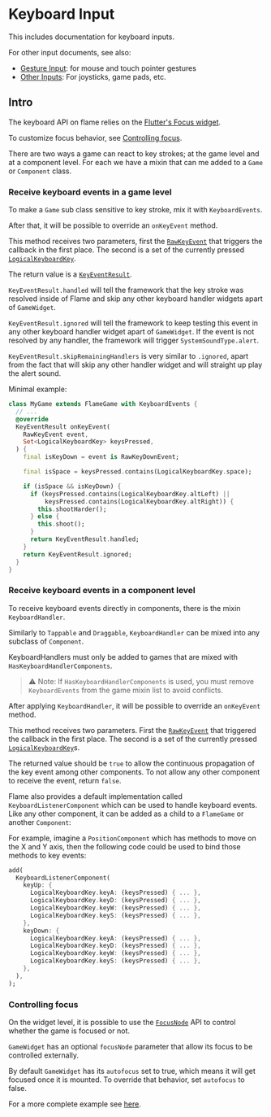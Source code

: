# Keyboard Input

This includes documentation for keyboard inputs.

For other input documents, see also:

- [Gesture Input](gesture_input.md): for mouse and touch pointer gestures
- [Other Inputs](other_inputs.md): For joysticks, game pads, etc.


## Intro

The keyboard API on flame relies on the
[Flutter's Focus widget](https://api.flutter.dev/flutter/widgets/Focus-class.html).

To customize focus behavior, see [Controlling focus](#controlling-focus).

There are two ways a game can react to key strokes; at the game level and at a component level.
For each we have a mixin that can me added to a `Game` or `Component` class.


### Receive keyboard events in a game level

To make a `Game` sub class sensitive to key stroke, mix it with `KeyboardEvents`.

After that, it will be possible to override an `onKeyEvent` method.

This method receives two parameters, first the
[`RawKeyEvent`](https://api.flutter.dev/flutter/services/RawKeyEvent-class.html)
that triggers the callback in the first place. The second is a set of the currently pressed
[`LogicalKeyboardKey`](https://api.flutter.dev/flutter/services/LogicalKeyboardKey-class.html).

The return value is a
[`KeyEventResult`](https://api.flutter.dev/flutter/widgets/KeyEventResult.html).

`KeyEventResult.handled` will tell the framework that the key stroke was resolved inside of Flame
and skip any other keyboard handler widgets apart of `GameWidget`.

`KeyEventResult.ignored` will tell the framework to keep testing this event in any other keyboard
handler widget apart of `GameWidget`. If the event is not resolved by any handler, the framework
will trigger `SystemSoundType.alert`.

`KeyEventResult.skipRemainingHandlers` is very similar to `.ignored`, apart from the fact that will
skip any other handler widget and will straight up play the alert sound.

Minimal example:

```dart
class MyGame extends FlameGame with KeyboardEvents {
  // ...
  @override
  KeyEventResult onKeyEvent(
    RawKeyEvent event,
    Set<LogicalKeyboardKey> keysPressed,
  ) {
    final isKeyDown = event is RawKeyDownEvent;

    final isSpace = keysPressed.contains(LogicalKeyboardKey.space);

    if (isSpace && isKeyDown) {
      if (keysPressed.contains(LogicalKeyboardKey.altLeft) ||
          keysPressed.contains(LogicalKeyboardKey.altRight)) {
        this.shootHarder();
      } else {
        this.shoot();
      }
      return KeyEventResult.handled;
    }
    return KeyEventResult.ignored;
  }
}
```


### Receive keyboard events in a component level

To receive keyboard events directly in components, there is the mixin `KeyboardHandler`.

Similarly to `Tappable` and `Draggable`, `KeyboardHandler` can be mixed into any subclass of
`Component`.

KeyboardHandlers must only be added to games that are mixed with `HasKeyboardHandlerComponents`.

> ⚠️ Note: If `HasKeyboardHandlerComponents` is used, you must remove `KeyboardEvents`
> from the game mixin list to avoid conflicts.

After applying `KeyboardHandler`, it will be possible to override an `onKeyEvent` method.

This method receives two parameters. First the
[`RawKeyEvent`](https://api.flutter.dev/flutter/services/RawKeyEvent-class.html)
that triggered the callback in the first place. The second is a set of the currently pressed
[`LogicalKeyboardKey`](https://api.flutter.dev/flutter/services/LogicalKeyboardKey-class.html)s.

The returned value should be `true` to allow the continuous propagation of the key event among other
components. To not allow any other component to receive the event, return `false`.

Flame also provides a default implementation called `KeyboardListenerComponent` which can be used
to handle keyboard events. Like any other component, it can be added as a child to a `FlameGame`
or another `Component`:

For example, imagine a `PositionComponent` which has methods to move on the X and Y axis,
then the following code could be used to bind those methods to key events:

```dart
add(
  KeyboardListenerComponent(
    keyUp: {
      LogicalKeyboardKey.keyA: (keysPressed) { ... },
      LogicalKeyboardKey.keyD: (keysPressed) { ... },
      LogicalKeyboardKey.keyW: (keysPressed) { ... },
      LogicalKeyboardKey.keyS: (keysPressed) { ... },
    },
    keyDown: {
      LogicalKeyboardKey.keyA: (keysPressed) { ... },
      LogicalKeyboardKey.keyD: (keysPressed) { ... },
      LogicalKeyboardKey.keyW: (keysPressed) { ... },
      LogicalKeyboardKey.keyS: (keysPressed) { ... },
    },
  ),
);
```


### Controlling focus

On the widget level, it is possible to use the
[`FocusNode`](https://api.flutter.dev/flutter/widgets/FocusNode-class.html) API to control whether
the game is focused or not.

`GameWidget` has an optional `focusNode` parameter that allow its focus to be controlled externally.

By default `GameWidget` has its `autofocus` set to true, which means it will get focused once it is
mounted. To override that behavior, set `autofocus` to false.

For a more complete example see
[here](https://github.com/flame-engine/flame/blob/main/examples/lib/stories/input/keyboard_example.dart).
